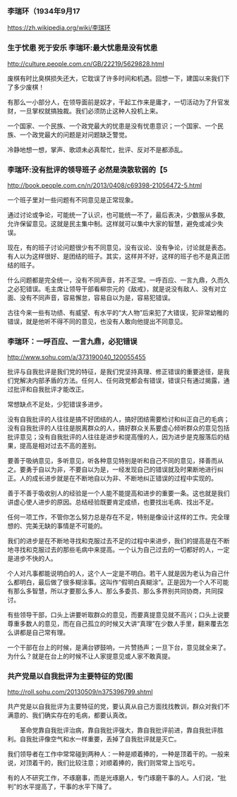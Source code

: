 ### 李瑞环（1934年9月17
https://zh.wikipedia.org/wiki/李瑞环
### 生于忧患 死于安乐 李瑞环:最大忧患是没有忧患
http://culture.people.com.cn/GB/22219/5629828.html

废棋有时比臭棋损失还大，它耽误了许多时间和机遇。回想一下，建国以来我们下了多少废棋！

有那么一小部分人，在领导面前是奴才，干起工作来是庸才，一切活动为了升官发财，一旦掌权就搞独裁。我们必须防止这种人投机上来。

一个国家、一个民族、一个政党最大的忧患是没有忧患意识；一个国家、一个民族、一个政党最大的问题是对问题缺乏警觉。

冷静地想一想，掌声、歌颂未必真帮忙，批评、反对不是都添乱。
### 李瑞环:没有批评的领导班子 必然是涣散软弱的【5
http://book.people.com.cn/n/2013/0408/c69398-21056472-5.html

一个班子里对一些问题有不同意见是正常现象。

  通过讨论或争论，可能统一了认识，也可能统一不了，最后表决，少数服从多数,允许保留意见。这就是民主集中制。这样就可以集中大家的智慧，避免或减少失误。

现在，有的班子讨论问题很少有不同意见，没有议论、没有争论，讨论就是表态。有人以为这样很好、是团结的班子。其实，这样并不好，这样的班子也不是真正团结的班子。

什么问题都是完全统一，没有不同声音，并不正常。一呼百应、一言九鼎，久而久之必犯错误。毛主席让领导干部看柳宗元的《敌戒》，就是说没有敌人、没有对立面、没有不同声音，容易懈怠，容易自以为是，容易犯错误。

古往今来一些有功绩、有威望、有水平的“大人物”后来犯了大错误，犯非常幼稚的错误，就是他听不得不同的意见，也没有人敢向他提出不同意见。
### 李瑞环：一呼百应、一言九鼎，必犯错误
http://www.sohu.com/a/373190040_120055455

批评与自我批评是我们党的特征，是我们党坚持真理、修正错误的重要途径，是我们党解决内部矛盾的方法。任何人、任何政党都会有错误，错误只有通过揭露，通过批评和自我批评才能改正。

常想缺点不足处，少犯错误多进步。

没有自我批评的人往往是搞不好团结的人，搞好团结需要检讨和纠正自己的毛病；没有自我批评的人往往是脱离群众的人，搞好群众关系要虚心倾听群众的意见包括批评意见；没有自我批评的人往往是进步和提高慢的人，因为进步是克服落后的结果，提高是相对过去不高的差别。

要善于吸纳意见，多听意见，听各种意见特别是听和自己不同的意见，择善而从之。要勇于自以为非，不要自以为是，一经发现自己的错误就及时果断地进行纠正。人的成长进步就是在不断地自以为非、不断地纠正错误的过程中实现的。

善于不善于吸收别人的经验是一个人能不能提高和进步的重要一条。这也就是我们讲虚心使人进步的原因。总结经验既要肯定成绩，也要找出毛病、找出不足。

任何一项工作，不管你怎么努力总是存在不足，特别是像设计这样的工作。完全理想的、完美无缺的事情是不可能的。

我们的进步是在不断地寻找和克服过去不足的过程中来进步，我们的提高是在不断地寻找和克服过去的那些毛病中来提高。一个认为自己过去的一切都好的人，一定是进步不快的人。

个人对凡事都能说明白的人，这个人一定是不明白。若干人就是因为老认为自己什么都明白，最后做了很多糊涂事。这叫作“假明白真糊涂”。正是因为一个人不可能有那么多智慧，所以才要那么多人、那么多委员、那么多界别共同协商，共同探讨。

有些领导干部，口头上讲要听取群众的意见，而要真提意见就不高兴；口头上说要尊重多数人的意见，而在自己孤立的时候又大讲“真理”在少数人手里，翻来覆去怎么讲都是自己常有理。

一个干部在台上的时候，是满台锣鼓响，一片赞扬声；一旦下台，意见就全来了。为什么？就是在台上的时候不让人家提意见或人家不敢真提。
### 共产党是以自我批评为主要特征的党(图
http://roll.sohu.com/20130509/n375396799.shtml

共产党是以自我批评为主要特征的党，要认真从自己方面找找教训，群众对我们不满意的、我们确实存在的毛病，都要认真改。

　　革命党靠自我批评治病，靠自我批评强大，靠自我批评前进，靠自我批评胜利。自我批评像空气和水一样重要，丢掉了自我批评就是灭亡。

我们领导者在工作中常常碰到两种人：一种是顺着捧的，一种是顶着干的。一般来说，对顶着干的，我们比较注意；对顺着捧的，我们则常常上当吃亏。

有的人不研究工作，不琢磨事，而是光琢磨人，专门琢磨干事的人。人们说，“批判”的水平提高了，干事的水平下降了。
